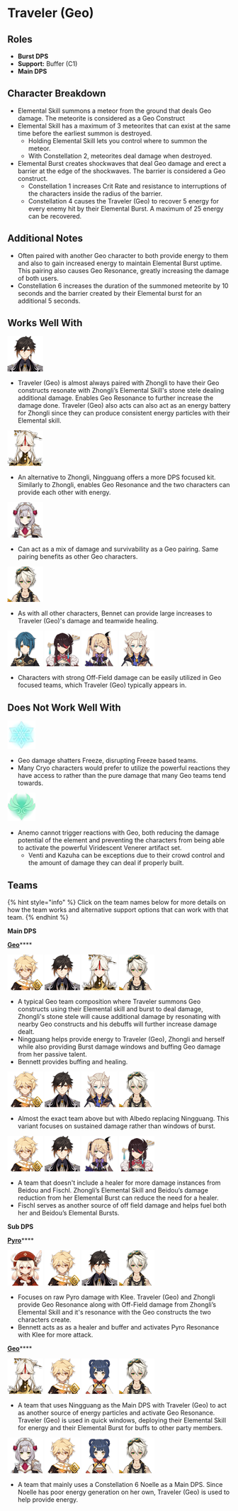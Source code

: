 # Traveler \(Geo\)

## Roles

* **Burst DPS**
* **Support:** Buffer \(C1\)
* **Main DPS**

## Character Breakdown

* Elemental Skill summons a meteor from the ground that deals Geo damage. The meteorite is considered as a Geo Construct
* Elemental Skill has a maximum of 3 meteorites that can exist at the same time before the earliest summon is destroyed.
  * Holding Elemental Skill lets you control where to summon the meteor.
  * With Constellation 2, meteorites deal damage when destroyed.
* Elemental Burst creates shockwaves that deal Geo damage and erect a barrier at the edge of the shockwaves. The barrier is considered a Geo construct.
  * Constellation 1 increases Crit Rate and resistance to interruptions of the characters inside the radius of the barrier.
  * Constellation 4 causes the Traveler \(Geo\) to recover 5 energy for every enemy hit by their Elemental Burst. A maximum of 25 energy can be recovered.

## Additional Notes

* Often paired with another Geo character to both provide energy to them and also to gain increased energy to maintain Elemental Burst uptime. This pairing also causes Geo Resonance, greatly increasing the damage of both users. 
* Constellation 6 increases the duration of the summoned meteorite by 10 seconds and the barrier created by their Elemental burst for an additional 5 seconds.

## Works Well With

![](../../.gitbook/assets/ui_avataricon_zhongli.png) 

* Traveler \(Geo\) is almost always paired with Zhongli to have their Geo constructs resonate with Zhongli’s Elemental Skill's stone stele dealing additional damage. Enables Geo Resonance to further increase the damage done. Traveler \(Geo\) also acts can also act as an energy battery for Zhongli since they can produce consistent energy particles with their Elemental skill.        

![](../../.gitbook/assets/ui_avataricon_ningguang.png) 

* An alternative to Zhongli, Ningguang offers a more DPS focused kit. Similarly to Zhongli, enables Geo Resonance and the two characters can provide each other with energy. 

![](../../.gitbook/assets/ui_avataricon_noelle.png) 

* Can act as a mix of damage and survivability as a Geo pairing. Same pairing benefits as other Geo characters.

![](../../.gitbook/assets/ui_avataricon_bennett.png) 

* As with all other characters, Bennet can provide large increases to Traveler \(Geo\)'s damage and teamwide healing.

![](../../.gitbook/assets/ui_avataricon_xingqiu.png) ![](../../.gitbook/assets/ui_avataricon_beidou.png) ![](../../.gitbook/assets/ui_avataricon_fischl.png) ![](../../.gitbook/assets/ui_avataricon_albedo.png) 

* Characters with strong Off-Field damage can be easily utilized in Geo focused teams, which Traveler \(Geo\) typically appears in. 

## Does Not Work Well With

![](../../.gitbook/assets/element_cryo.webp) 

* Geo damage shatters Freeze, disrupting Freeze based teams. 
* Many Cryo characters would prefer to utilize the powerful reactions they have access to rather than the pure damage that many Geo teams tend towards.

![](../../.gitbook/assets/element_anemo.webp) 

* Anemo cannot trigger reactions with Geo, both reducing the damage potential of the element and preventing the characters from being able to activate the powerful Viridescent Venerer artifact set.
  * Venti and Kazuha can be exceptions due to their crowd control and the amount of damage they can deal if properly built.

## Teams

{% hint style="info" %}
Click on the team names below for more details on how the team works and alternative support options that can work with that team.
{% endhint %}

**Main DPS**

[**Geo**](../../teams/geo.md)\*\*\*\*

![](../../.gitbook/assets/ui_avataricon_aether_geo.png) ![](../../.gitbook/assets/ui_avataricon_zhongli.png) ![](../../.gitbook/assets/ui_avataricon_ningguang.png) ![](../../.gitbook/assets/ui_avataricon_bennett.png) 

* A typical Geo team composition where Traveler summons Geo constructs using their Elemental skill and burst to deal damage, Zhongli's stone stele will cause additional damage by resonating with nearby Geo constructs and his debuffs will further increase damage dealt. 
* Ningguang helps provide energy to Traveler \(Geo\), Zhongli and herself while also providing Burst damage windows and buffing Geo damage from her passive talent. 
* Bennett provides buffing and healing.

![](../../.gitbook/assets/ui_avataricon_aether_geo.png) ![](../../.gitbook/assets/ui_avataricon_zhongli.png) ![](../../.gitbook/assets/ui_avataricon_albedo.png) ![](../../.gitbook/assets/ui_avataricon_bennett.png) 

* Almost the exact team above but with Albedo replacing Ningguang. This variant focuses on sustained damage rather than windows of burst.

![](../../.gitbook/assets/ui_avataricon_aether_geo.png) ![](../../.gitbook/assets/ui_avataricon_zhongli.png) ![](../../.gitbook/assets/ui_avataricon_fischl.png) ![](../../.gitbook/assets/ui_avataricon_beidou.png) 

* A team that doesn't include a healer for more damage instances from Beidou and Fischl. Zhongli’s Elemental Skill and Beidou’s damage reduction from her Elemental Burst can reduce the need for a healer. 
* Fischl serves as another source of off field damage and helps fuel both her and Beidou’s Elemental Bursts.

**Sub DPS**

[**Pyro**](../../teams/pure-pyro.md)\*\*\*\*

![](../../.gitbook/assets/ui_avataricon_klee.png) ![](../../.gitbook/assets/ui_avataricon_aether_geo.png) ![](../../.gitbook/assets/ui_avataricon_zhongli.png) ![](../../.gitbook/assets/ui_avataricon_bennett.png) 

* Focuses on raw Pyro damage with Klee. Traveler \(Geo\) and Zhongli provide Geo Resonance along with Off-Field damage from Zhongli’s Elemental Skill and it's resonance with the Geo constructs the two characters create.
* Bennett acts as as a healer and buffer and activates Pyro Resonance with Klee for more attack.

[**Geo**](../../teams/geo.md)\*\*\*\*

![](../../.gitbook/assets/ui_avataricon_ningguang.png) ![](../../.gitbook/assets/ui_avataricon_aether_geo.png) ![](../../.gitbook/assets/ui_avataricon_xiangling.png) ![](../../.gitbook/assets/ui_avataricon_bennett.png) 

* A team that uses Ningguang as the Main DPS with Traveler \(Geo\) to act as another source of energy particles and activate Geo Resonance. Traveler \(Geo\) is used in quick windows, deploying their Elemental Skill for energy and their Elemental Burst for buffs to other party members.

![](../../.gitbook/assets/ui_avataricon_noelle.png) ![](../../.gitbook/assets/ui_avataricon_aether_geo.png) ![](../../.gitbook/assets/ui_avataricon_xiangling.png) ![](../../.gitbook/assets/ui_avataricon_bennett.png)

* A team that mainly uses a Constellation 6 Noelle as a Main DPS. Since Noelle has poor energy generation on her own, Traveler \(Geo\) is used to help provide energy.



